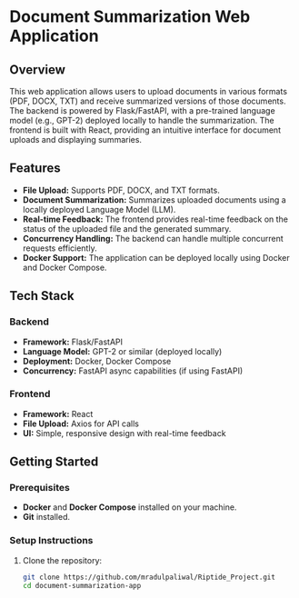 # Document Summarization Web Application

## Overview
This web application allows users to upload documents in various formats (PDF, DOCX, TXT) and receive summarized versions of those documents. The backend is powered by Flask/FastAPI, with a pre-trained language model (e.g., GPT-2) deployed locally to handle the summarization. The frontend is built with React, providing an intuitive interface for document uploads and displaying summaries.

## Features
- **File Upload:** Supports PDF, DOCX, and TXT formats.
- **Document Summarization:** Summarizes uploaded documents using a locally deployed Language Model (LLM).
- **Real-time Feedback:** The frontend provides real-time feedback on the status of the uploaded file and the generated summary.
- **Concurrency Handling:** The backend can handle multiple concurrent requests efficiently.
- **Docker Support:** The application can be deployed locally using Docker and Docker Compose.

## Tech Stack
### Backend
- **Framework:** Flask/FastAPI
- **Language Model:** GPT-2 or similar (deployed locally)
- **Deployment:** Docker, Docker Compose
- **Concurrency:** FastAPI async capabilities (if using FastAPI)

### Frontend
- **Framework:** React
- **File Upload:** Axios for API calls
- **UI:** Simple, responsive design with real-time feedback

## Getting Started

### Prerequisites
- **Docker** and **Docker Compose** installed on your machine.
- **Git** installed.

### Setup Instructions

1. Clone the repository:
   ```bash
   git clone https://github.com/mradulpaliwal/Riptide_Project.git
   cd document-summarization-app

